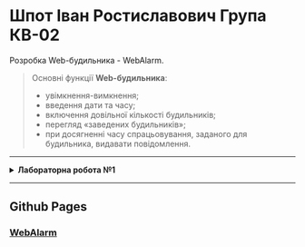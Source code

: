 # Шпот Іван Ростиславович Група КВ-02

Розробка Web-будильника - WebAlarm. 

> Основні функції **Web-будильника**:
> * увімкнення-вимкнення;
> * введення дати та часу;
> * включення довільної кількості будильників;
> * перегляд «заведених будильників»;
> * при досягненні часу спрацьовування, заданого для будильника, видавати повідомлення.

<hr>

<details>
  
  <summary> <strong>Лабораторна робота №1</strong> </summary>

## **Розробка статичного інтерфейсу Web-додатка.**

***Мета***: ознайомитись із засобами мов HTML5 та CSS3 та навчитись застосовувати бібліотеки Twitter Bootstrap/Material UI щодо швидкої побудови Web-інтерфейсу користувача.

***Загальне завдання***: розробити статичні Web-сторінки додатку та перевірити коректне їх відображення на екранах різного розміру.
Інструменти розробки: мови HTML5, CSS3, фреймворки Twitter Bootstrap або Material UI. (уроки від TutorialRepublic)

### [**Звіт**](https://docs.google.com/document/d/1X_4rErcX57OFTse4VcdoAn3TSj-ZNMmx6yeMv7z3jvQ/edit?usp=sharing)
  
</details>

<hr>

## Github Pages

### [**WebAlarm**]()
